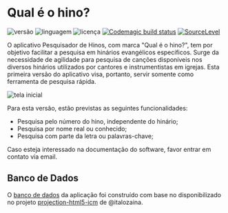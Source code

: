 # Qual é o hino?

![versão](https://img.shields.io/github/v/release/evaristocosta/pesquisadorDeHinos) ![linguagem](https://img.shields.io/github/languages/top/evaristocosta/pesquisadorDeHinos) ![licença](https://img.shields.io/github/license/evaristocosta/pesquisadorDeHinos)
[![Codemagic build status](https://api.codemagic.io/apps/5f56cb159c7311ecdb15062d/5f56cb159c7311ecdb15062c/status_badge.svg)](https://codemagic.io/apps/5f56cb159c7311ecdb15062d/5f56cb159c7311ecdb15062c/latest_build) [![SourceLevel](https://app.sourcelevel.io/github/evaristocosta/pesquisadorDeHinos.svg)](https://app.sourcelevel.io/github/evaristocosta/pesquisadorDeHinos)

O aplicativo Pesquisador de Hinos, com marca "Qual é o hino?", tem por objetivo facilitar a pesquisa em hinários evangélicos específicos. Surge da
necessidade de agilidade para pesquisa de canções disponíveis nos diversos hinários utilizados
por cantores e instrumentistas em igrejas. Esta primeira
versão do aplicativo visa, portanto, servir somente como ferramenta de pesquisa rápida.

![tela inicial](https://i.postimg.cc/GtYR6hSD/inicio-Tela.png)

Para esta versão, estão previstas as seguintes funcionalidades:

*   Pesquisa pelo número do hino, independente do hinário;
*   Pesquisa por nome real ou conhecido;
*   Pesquisa com parte da letra ou palavras-chave;

Caso esteja interessado na documentação do software, favor entrar em contato via email.

## Banco de Dados

O [banco de dados](assets/pesquisadorHinos.db) da aplicação foi construído com base no disponibilizado no projeto [projection-html5-icm](https://github.com/italozaina/projection-html5-icm/) de @italozaina. 
